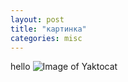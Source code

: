 ```yaml
---
layout: post
title: "картинка"
categories: misc
---
```


hello
![Image of Yaktocat](https://octodex.github.com/images/yaktocat.png)
